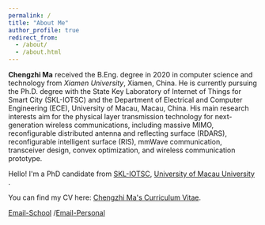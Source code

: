 ```yaml
---
permalink: /
title: "About Me"
author_profile: true
redirect_from: 
  - /about/
  - /about.html
---
```


**Chengzhi Ma** received the B.Eng. degree in 2020 in computer science and technology from *Xiamen University*, Xiamen, China. He is currently pursuing the Ph.D. degree with the State Key Laboratory of Internet of Things for Smart City (SKL-IOTSC) and the Department of Electrical and Computer Engineering (ECE), University of Macau, Macau, China. His main research interests aim for the physical layer transmission technology for next-generation wireless communications, including massive MIMO, reconfigurable distributed antenna and reflecting surface (RDARS), reconfigurable intelligent surface (RIS), mmWave communication, transceiver design, convex optimization, and wireless communication prototype.

Hello! I'm a PhD candidate from [SKL-IOTSC](https://skliotsc.um.edu.mo/), [University of Macau University](https://www.um.edu.mo/) .


You can find my CV here: [Chengzhi Ma's Curriculum Vitae](../assets/CV.pdf).

[Email-School](yc07499@um.edu.mo) /[Email-Personal](vitusma98@gmail.com) 

    
